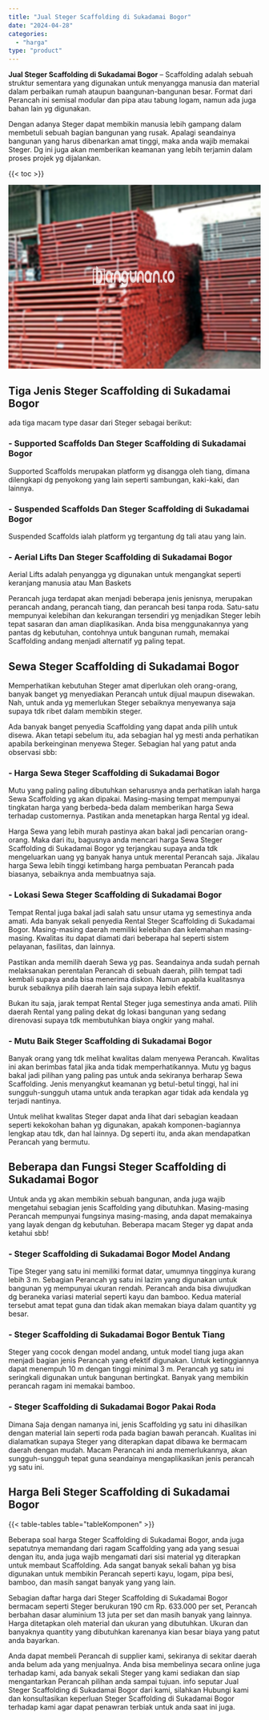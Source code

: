 ```yaml
---
title: "Jual Steger Scaffolding di Sukadamai Bogor"
date: "2024-04-28"
categories: 
  - "harga"
type: "product"
---
```


**Jual Steger Scaffolding di Sukadamai Bogor** – Scaffolding adalah sebuah struktur sementara yang digunakan untuk menyangga manusia dan material dalam perbaikan rumah ataupun baangunan-bangunan besar. Format dari Perancah ini semisal modular dan pipa atau tabung logam, namun ada juga bahan lain yg digunakan.

Dengan adanya Steger dapat membikin manusia lebih gampang dalam membetuli sebuah bagian bangunan yang rusak. Apalagi seandainya bangunan yang harus dibenarkan amat tinggi, maka anda wajib memakai Steger. Dg ini juga akan memberikan keamanan yang lebih terjamin dalam proses projek yg dijalankan.

{{< toc >}}

![Jual Steger Scaffolding di Sukadamai Bogor](/images/sewa-scaffolding-steger-02.png)

## Tiga Jenis Steger Scaffolding di Sukadamai Bogor

ada tiga macam type dasar dari Steger sebagai berikut:

### \- Supported Scaffolds Dan Steger Scaffolding di Sukadamai Bogor

Supported Scaffolds merupakan platform yg disangga oleh tiang, dimana dilengkapi dg penyokong yang lain seperti sambungan, kaki-kaki, dan lainnya.

### \- Suspended Scaffolds Dan Steger Scaffolding di Sukadamai Bogor

Suspended Scaffolds ialah platform yg tergantung dg tali atau yang lain.

### \- Aerial Lifts Dan Steger Scaffolding di Sukadamai Bogor

Aerial Lifts adalah penyangga yg digunakan untuk mengangkat seperti keranjang manusia atau Man Baskets

Perancah juga terdapat akan menjadi beberapa jenis jenisnya, merupakan perancah andang, perancah tiang, dan perancah besi tanpa roda. Satu-satu mempunyai kelebihan dan kekurangan tersendiri yg menjadikan Steger lebih tepat sasaran dan aman diaplikasikan. Anda bisa menggunakannya yang pantas dg kebutuhan, contohnya untuk bangunan rumah, memakai Scaffolding andang menjadi alternatif yg paling tepat.

## Sewa Steger Scaffolding di Sukadamai Bogor

Memperhatikan kebutuhan Steger amat diperlukan oleh orang-orang, banyak banget yg menyediakan Perancah untuk dijual maupun disewakan. Nah, untuk anda yg memerlukan Steger sebaiknya menyewanya saja supaya tdk ribet dalam membikin steger.

Ada banyak banget penyedia Scaffolding yang dapat anda pilih untuk disewa. Akan tetapi sebelum itu, ada sebagian hal yg mesti anda perhatikan apabila berkeinginan menyewa Steger. Sebagian hal yang patut anda observasi sbb:

### \- Harga Sewa Steger Scaffolding di Sukadamai Bogor

Mutu yang paling paling dibutuhkan seharusnya anda perhatikan ialah harga Sewa Scaffolding yg akan dipakai. Masing-masing tempat mempunyai tingkatan harga yang berbeda-beda dalam memberikan harga Sewa terhadap customernya. Pastikan anda menetapkan harga Rental yg ideal.

Harga Sewa yang lebih murah pastinya akan bakal jadi pencarian orang-orang. Maka dari itu, bagusnya anda mencari harga Sewa Steger Scaffolding di Sukadamai Bogor yg terjangkau supaya anda tdk mengeluarkan uang yg banyak hanya untuk merental Perancah saja. Jikalau harga Sewa lebih tinggi ketimbang harga pembuatan Perancah pada biasanya, sebaiknya anda membuatnya saja.

### \- Lokasi Sewa Steger Scaffolding di Sukadamai Bogor

Tempat Rental juga bakal jadi salah satu unsur utama yg semestinya anda amati. Ada banyak sekali penyedia Rental Steger Scaffolding di Sukadamai Bogor. Masing-masing daerah memiliki kelebihan dan kelemahan masing-masing. Kwalitas itu dapat diamati dari beberapa hal seperti sistem pelayanan, fasilitas, dan lainnya.

Pastikan anda memilih daerah Sewa yg pas. Seandainya anda sudah pernah melaksanakan perentalan Perancah di sebuah daerah, pilih tempat tadi kembali supaya anda bisa menerima diskon. Namun apabila kualitasnya buruk sebaiknya pilih daerah lain saja supaya lebih efektif.

Bukan itu saja, jarak tempat Rental Steger juga semestinya anda amati. Pilih daerah Rental yang paling dekat dg lokasi bangunan yang sedang direnovasi supaya tdk membutuhkan biaya ongkir yang mahal.

### \- Mutu Baik Steger Scaffolding di Sukadamai Bogor

Banyak orang yang tdk melihat kwalitas dalam menyewa Perancah. Kwalitas ini akan berimbas fatal jika anda tidak memperhatikannya. Mutu yg bagus bakal jadi pilihan yang paling pas untuk anda sekiranya berharap Sewa Scaffolding. Jenis menyangkut keamanan yg betul-betul tinggi, hal ini sungguh-sungguh utama untuk anda terapkan agar tidak ada kendala yg terjadi nantinya.

Untuk melihat kwalitas Steger dapat anda lihat dari sebagian keadaan seperti kekokohan bahan yg digunakan, apakah komponen-bagiannya lengkap atau tdk, dan hal lainnya. Dg seperti itu, anda akan mendapatkan Perancah yang bermutu.

## Beberapa dan Fungsi Steger Scaffolding di Sukadamai Bogor

Untuk anda yg akan membikin sebuah bangunan, anda juga wajib mengetahui sebagian jenis Scaffolding yang dibutuhkan. Masing-masing Perancah mempunyai fungsinya masing-masing, anda dapat memakainya yang layak dengan dg kebutuhan. Beberapa macam Steger yg dapat anda ketahui sbb!

### \- Steger Scaffolding di Sukadamai Bogor Model Andang

Tipe Steger yang satu ini memiliki format datar, umumnya tingginya kurang lebih 3 m. Sebagian Perancah yg satu ini lazim yang digunakan untuk bangunan yg mempunyai ukuran rendah. Perancah anda bisa diwujudkan dg beraneka variasi material seperti kayu dan bamboo. Kedua material tersebut amat tepat guna dan tidak akan memakan biaya dalam quantity yg besar.

### \- Steger Scaffolding di Sukadamai Bogor Bentuk Tiang

Steger yang cocok dengan model andang, untuk model tiang juga akan menjadi bagian jenis Perancah yang efektif digunakan. Untuk ketinggiannya dapat menempuh 10 m dengan tinggi minimal 3 m. Perancah yg satu ini seringkali digunakan untuk bangunan bertingkat. Banyak yang membikin perancah ragam ini memakai bamboo.

### \- Steger Scaffolding di Sukadamai Bogor Pakai Roda

Dimana Saja dengan namanya ini, jenis Scaffolding yg satu ini dihasilkan dengan material lain seperti roda pada bagian bawah perancah. Kualitas ini dialamatkan supaya Steger yang diterapkan dapat dibawa ke bermacam daerah dengan mudah. Macam Perancah ini anda memerlukannya, akan sungguh-sungguh tepat guna seandainya mengaplikasikan jenis perancah yg satu ini.

## Harga Beli Steger Scaffolding di Sukadamai Bogor

{{< table-tables table="tableKomponen" >}}

Beberapa soal harga Steger Scaffolding di Sukadamai Bogor, anda juga sepatutnya memandang dari ragam Scaffolding yang ada yang sesuai dengan itu, anda juga wajib mengamati dari sisi material yg diterapkan untuk membaut Scaffolding. Ada sangat banyak sekali bahan yg bisa digunakan untuk membikin Perancah seperti kayu, logam, pipa besi, bamboo, dan masih sangat banyak yang yang lain.

Sebagian daftar harga dari Steger Scaffolding di Sukadamai Bogor bermacam seperti Steger berukuran 190 cm Rp. 633.000 per set, Perancah berbahan dasar aluminium 13 juta per set dan masih banyak yang lainnya. Harga ditetapkan oleh material dan ukuran yang dibutuhkan. Ukuran dan banyaknya quantity yang dibutuhkan karenanya kian besar biaya yang patut anda bayarkan.

Anda dapat membeli Perancah di supplier kami, sekiranya di sekitar daerah anda belum ada yang menjualnya. Anda bisa membelinya secara online juga terhadap kami, ada banyak sekali Steger yang kami sediakan dan siap mengantarkan Perancah pilihan anda sampai tujuan. info seputar Jual Steger Scaffolding di Sukadamai Bogor dari kami, silahkan Hubungi kami dan konsultasikan keperluan Steger Scaffolding di Sukadamai Bogor terhadap kami agar dapat penawran terbiak untuk anda saat ini juga.
